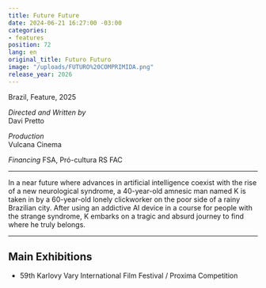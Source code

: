 ```yaml
---
title: Future Future
date: 2024-06-21 16:27:00 -03:00
categories:
- features
position: 72
lang: en
original_title: Futuro Futuro
image: "/uploads/FUTURO%20COMPRIMIDA.png"
release_year: 2026
---
```


Brazil, Feature, 2025

_Directed and Written by_  
Davi Pretto

_Production_  
Vulcana Cinema

_Financing_
FSA, Pró-cultura RS FAC

---
In a near future where advances in artificial intelligence coexist with the rise of a new neurological syndrome, a 40-year-old amnesic man named K is taken in by a 60-year-old lonely clickworker on the poor side of a rainy Brazilian city. After using an addictive AI device in a course for people with the strange syndrome, K embarks on a tragic and absurd journey to find where he truly belongs.

---
## Main Exhibitions

* 59th Karlovy Vary International Film Festival / Proxima Competition
